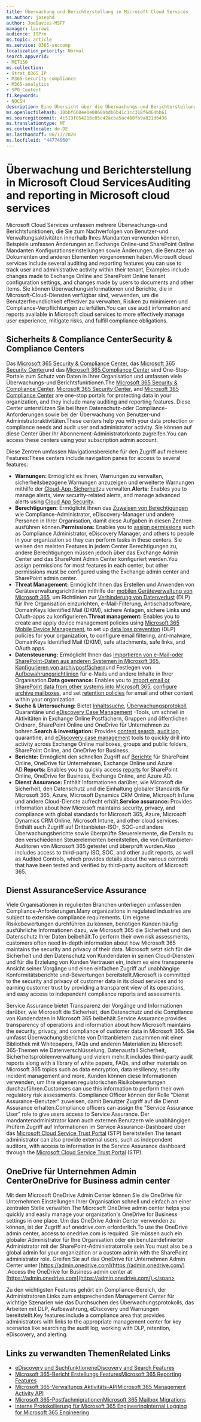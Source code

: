 ```yaml
---
title: Überwachung und Berichterstellung in Microsoft Cloud Services
ms.author: josephd
author: JoeDavies-MSFT
manager: laurawi
audience: ITPro
ms.topic: article
ms.service: O365-seccomp
localization_priority: Normal
search.appverid:
- MET150
ms.collection:
- Strat_O365_IP
- M365-security-compliance
- M365-analytics
- SPO_Content
f1.keywords:
- NOCSH
description: Eine Übersicht über die Überwachungs-und Berichterstellungsfeatures in Microsoft 365 und Service Assurance.
ms.openlocfilehash: 10bbf660ee0e0868abdb6b41c1cc318f6d64bb61
ms.sourcegitcommit: 4c519f054216c05c42acba5ac460fb9a821d6436
ms.translationtype: MT
ms.contentlocale: de-DE
ms.lasthandoff: 06/17/2020
ms.locfileid: "44774960"
---
```

# <a name="auditing-and-reporting-in-microsoft-cloud-services"></a><span data-ttu-id="f80a4-103">Überwachung und Berichterstellung in Microsoft Cloud Services</span><span class="sxs-lookup"><span data-stu-id="f80a4-103">Auditing and reporting in Microsoft cloud services</span></span>

<span data-ttu-id="f80a4-104">Microsoft Cloud Services umfassen mehrere Überwachungs-und Berichtsfunktionen, die Sie zum Nachverfolgen von Benutzer-und Verwaltungsaktivitäten innerhalb Ihres Mandanten verwenden können, Beispiele umfassen Änderungen an Exchange Online-und SharePoint Online Mandanten Konfigurationseinstellungen sowie Änderungen, die Benutzer an Dokumenten und anderen Elementen vorgenommen haben.</span><span class="sxs-lookup"><span data-stu-id="f80a4-104">Microsoft cloud services include several auditing and reporting features you can use to track user and administrative activity within their tenant, Examples include changes made to Exchange Online and SharePoint Online tenant configuration settings, and changes made by users to documents and other items.</span></span> <span data-ttu-id="f80a4-105">Sie können Überwachungsinformationen und Berichte, die in Microsoft-Cloud-Diensten verfügbar sind, verwenden, um die Benutzerfreundlichkeit effektiver zu verwalten, Risiken zu minimieren und Compliance-Verpflichtungen zu erfüllen.</span><span class="sxs-lookup"><span data-stu-id="f80a4-105">You can use audit information and reports available in Microsoft cloud services to more effectively manage user experience, mitigate risks, and fulfill compliance obligations.</span></span>

## <a name="security--compliance-centers"></a><span data-ttu-id="f80a4-106">Sicherheits & Compliance Center</span><span class="sxs-lookup"><span data-stu-id="f80a4-106">Security & Compliance Centers</span></span>

<span data-ttu-id="f80a4-107">Das [Microsoft 365 Security & Compliance Center](https://protection.office.com), das [Microsoft 365 Security Center](https://security.microsoft.com)und das [Microsoft 365 Compliance Center](https://compliance.microsoft.com) sind One-Stop-Portale zum Schutz von Daten in Ihrer Organisation und umfassen viele Überwachungs-und Berichtsfunktionen.</span><span class="sxs-lookup"><span data-stu-id="f80a4-107">The [Microsoft 365 Security & Compliance Center](https://protection.office.com), [Microsoft 365 Security Center](https://security.microsoft.com), and [Microsoft 365 Compliance Center](https://compliance.microsoft.com) are one-stop portals for protecting data in your organization, and they include many auditing and reporting features.</span></span> <span data-ttu-id="f80a4-108">Diese Center unterstützen Sie bei Ihren Datenschutz-oder Compliance-Anforderungen sowie bei der Überwachung von Benutzer-und Administratoraktivitäten.</span><span class="sxs-lookup"><span data-stu-id="f80a4-108">These centers help you with your data protection or compliance needs and audit user and administrator activity.</span></span> <span data-ttu-id="f80a4-109">Sie können auf diese Center über Ihr Abonnement-Administratorkonto zugreifen.</span><span class="sxs-lookup"><span data-stu-id="f80a4-109">You can access these centers using your subscription admin account.</span></span>

<span data-ttu-id="f80a4-110">Diese Zentren umfassen Navigationsbereiche für den Zugriff auf mehrere Features:</span><span class="sxs-lookup"><span data-stu-id="f80a4-110">These centers include navigation panes for access to several features:</span></span>

- <span data-ttu-id="f80a4-111">**Warnungen:** Ermöglicht es Ihnen, Warnungen zu verwalten, sicherheitsbezogene Warnungen anzuzeigen und erweiterte Warnungen mithilfe der [Cloud-App-Sicherheit](https://docs.microsoft.com/cloud-app-security/what-is-cloud-app-security)zu verwalten.</span><span class="sxs-lookup"><span data-stu-id="f80a4-111">**Alerts:** Enables you to manage alerts, view security-related alerts, and manage advanced alerts using [Cloud App Security](https://docs.microsoft.com/cloud-app-security/what-is-cloud-app-security).</span></span>
- <span data-ttu-id="f80a4-112">**Berechtigungen:** Ermöglicht Ihnen das [Zuweisen von Berechtigungen](https://docs.microsoft.com/microsoft-365/security/office-365-security/grant-access-to-the-security-and-compliance-center) wie Compliance-Administrator, eDiscovery-Manager und andere Personen in Ihrer Organisation, damit diese Aufgaben in diesen Zentren ausführen können.</span><span class="sxs-lookup"><span data-stu-id="f80a4-112">**Permissions:** Enables you to [assign permissions](https://docs.microsoft.com/microsoft-365/security/office-365-security/grant-access-to-the-security-and-compliance-center) such as Compliance Administrator, eDiscovery Manager, and others to people in your organization so they can perform tasks in these centers.</span></span> <span data-ttu-id="f80a4-113">Sie weisen den meisten Features in jedem Center Berechtigungen zu, andere Berechtigungen müssen jedoch über das Exchange Admin Center und das SharePoint Admin Center konfiguriert werden.</span><span class="sxs-lookup"><span data-stu-id="f80a4-113">You assign permissions for most features in each center, but other permissions must be configured using the Exchange admin center and SharePoint admin center.</span></span>
- <span data-ttu-id="f80a4-114">**Threat Management:** Ermöglicht Ihnen das Erstellen und Anwenden von Geräteverwaltungsrichtlinien mithilfe der [mobilen Geräteverwaltung von Microsoft 365](https://support.microsoft.com/office/overview-of-mobile-device-management-mdm-for-microsoft-365-faa7d8e5-645d-4d59-839c-c8d4c1869e4a), um Richtlinien zur [Verhinderung von Datenverlust](https://docs.microsoft.com/microsoft-365/compliance/data-loss-prevention-policies) (DLP) für Ihre Organisation einzurichten, e-Mail-Filterung, Antischadsoftware, DomainKeys Identified Mail (DKIM), sichere Anlagen, sichere Links und OAuth-apps zu konfigurieren.</span><span class="sxs-lookup"><span data-stu-id="f80a4-114">**Threat management:** Enables you to create and apply device management policies using [Microsoft 365 Mobile Device Management](https://support.microsoft.com/office/overview-of-mobile-device-management-mdm-for-microsoft-365-faa7d8e5-645d-4d59-839c-c8d4c1869e4a), to set up [data loss prevention](https://docs.microsoft.com/microsoft-365/compliance/data-loss-prevention-policies) (DLP) policies for your organization, to configure email filtering, anti-malware, DomainKeys Identified Mail (DKIM), safe attachments, safe links, and OAuth apps.</span></span>
- <span data-ttu-id="f80a4-115">**Datensteuerung:** Ermöglicht Ihnen das [Importieren von e-Mail-oder SharePoint-Daten aus anderen Systemen in Microsoft 365](https://support.office.com/article/Import-PST-files-or-SharePoint-data-to-Office-365-ba688e0a-0fcb-4bd7-8e57-2b669564ea84), [Konfigurieren von archivpostfächern](https://support.office.com/article/Enable-archive-mailboxes-in-the-Office-365-Security-Compliance-Center-268a109e-7843-405b-bb3d-b9393b2342ce)und Festlegen von [Aufbewahrungsrichtlinien](https://docs.microsoft.com/microsoft-365/compliance/retention-policies) für e-Mails und andere Inhalte in Ihrer Organisation.</span><span class="sxs-lookup"><span data-stu-id="f80a4-115">**Data governance:** Enables you to [import email or SharePoint data from other systems into Microsoft 365](https://support.office.com/article/Import-PST-files-or-SharePoint-data-to-Office-365-ba688e0a-0fcb-4bd7-8e57-2b669564ea84), [configure archive mailboxes](https://support.office.com/article/Enable-archive-mailboxes-in-the-Office-365-Security-Compliance-Center-268a109e-7843-405b-bb3d-b9393b2342ce), and set [retention policies](https://docs.microsoft.com/microsoft-365/compliance/retention-policies) for email and other content within your organization.</span></span>
- <span data-ttu-id="f80a4-116">**Suche & Untersuchung:** Bietet [Inhaltssuche](https://support.office.com/article/Run-a-Content-Search-in-the-Office-365-Security-Compliance-Center-61852fd9-fe8a-4880-a339-cb19ed3bff4a), [Überwachungsprotokoll](https://support.office.com/article/Search-the-audit-log-in-the-Office-365-Security-Compliance-Center-0d4d0f35-390b-4518-800e-0c7ec95e946c), Quarantäne und [eDiscovery Case Management](https://support.office.com/article/Manage-eDiscovery-cases-in-the-Office-365-Security-Compliance-Center-edea80d6-20a7-40fb-b8c4-5e8c8395f6da) -Tools, um schnell in Aktivitäten in Exchange Online Postfächern, Gruppen und öffentlichen Ordnern, SharePoint Online und OneDrive für Unternehmen zu bohren.</span><span class="sxs-lookup"><span data-stu-id="f80a4-116">**Search & investigation:** Provides [content search](https://support.office.com/article/Run-a-Content-Search-in-the-Office-365-Security-Compliance-Center-61852fd9-fe8a-4880-a339-cb19ed3bff4a), [audit log](https://support.office.com/article/Search-the-audit-log-in-the-Office-365-Security-Compliance-Center-0d4d0f35-390b-4518-800e-0c7ec95e946c), quarantine, and [eDiscovery case management](https://support.office.com/article/Manage-eDiscovery-cases-in-the-Office-365-Security-Compliance-Center-edea80d6-20a7-40fb-b8c4-5e8c8395f6da) tools to quickly drill into activity across Exchange Online mailboxes, groups and public folders, SharePoint Online, and OneDrive for Business.</span></span>
- <span data-ttu-id="f80a4-117">**Berichte:** Ermöglicht den schnellen Zugriff auf [Berichte](https://support.office.com/article/Reports-in-the-Office-365-Security-Compliance-Center-7acd33ce-1ec8-49fb-b625-43bac7b58c5a) für SharePoint Online, OneDrive für Unternehmen, Exchange Online und Azure AD.</span><span class="sxs-lookup"><span data-stu-id="f80a4-117">**Reports:** Enables you to quickly access [reports](https://support.office.com/article/Reports-in-the-Office-365-Security-Compliance-Center-7acd33ce-1ec8-49fb-b625-43bac7b58c5a) for SharePoint Online, OneDrive for Business, Exchange Online, and Azure AD.</span></span>
- <span data-ttu-id="f80a4-118">**Dienst Assurance:** Enthält Informationen darüber, wie Microsoft die Sicherheit, den Datenschutz und die Einhaltung globaler Standards für Microsoft 365, Azure, Microsoft Dynamics CRM Online, Microsoft InTune und andere Cloud-Dienste aufrecht erhält.</span><span class="sxs-lookup"><span data-stu-id="f80a4-118">**Service assurance:** Provides information about how Microsoft maintains security, privacy, and compliance with global standards for Microsoft 365, Azure, Microsoft Dynamics CRM Online, Microsoft Intune, and other cloud services.</span></span> <span data-ttu-id="f80a4-119">Enthält auch Zugriff auf Drittanbieter-ISO-, SOC-und andere Überwachungsberichte sowie überprüfte Steuerelemente, die Details zu den verschiedenen Steuerelementen bereitstellen, die von Drittanbieter-Auditoren von Microsoft 365 getestet und überprüft wurden.</span><span class="sxs-lookup"><span data-stu-id="f80a4-119">Also includes access to third-party ISO, SOC, and other audit reports, as well as Audited Controls, which provides details about the various controls that have been tested and verified by third-party auditors of Microsoft 365.</span></span>

## <a name="service-assurance"></a><span data-ttu-id="f80a4-120">Dienst Assurance</span><span class="sxs-lookup"><span data-stu-id="f80a4-120">Service Assurance</span></span>

<span data-ttu-id="f80a4-121">Viele Organisationen in regulierten Branchen unterliegen umfassenden Compliance-Anforderungen.</span><span class="sxs-lookup"><span data-stu-id="f80a4-121">Many organizations in regulated industries are subject to extensive compliance requirements.</span></span> <span data-ttu-id="f80a4-122">Um eigene Risikobewertungen durchführen zu können, benötigen Kunden häufig ausführliche Informationen dazu, wie Microsoft 365 die Sicherheit und den Datenschutz Ihrer Daten beibehält.</span><span class="sxs-lookup"><span data-stu-id="f80a4-122">To perform their own risk assessments, customers often need in-depth information about how Microsoft 365 maintains the security and privacy of their data.</span></span> <span data-ttu-id="f80a4-123">Microsoft setzt sich für die Sicherheit und den Datenschutz von Kundendaten in seinen Cloud-Diensten und für die Erzielung von Kunden Vertrauen ein, indem es eine transparente Ansicht seiner Vorgänge und einen einfachen Zugriff auf unabhängige Konformitätsberichte und-Bewertungen bereitstellt.</span><span class="sxs-lookup"><span data-stu-id="f80a4-123">Microsoft is committed to the security and privacy of customer data in its cloud services and to earning customer trust by providing a transparent view of its operations, and easy access to independent compliance reports and assessments.</span></span>

<span data-ttu-id="f80a4-124">Service Assurance bietet Transparenz der Vorgänge und Informationen darüber, wie Microsoft die Sicherheit, den Datenschutz und die Compliance von Kundendaten in Microsoft 365 beibehält.</span><span class="sxs-lookup"><span data-stu-id="f80a4-124">Service Assurance provides transparency of operations and information about how Microsoft maintains the security, privacy, and compliance of customer data in Microsoft 365.</span></span> <span data-ttu-id="f80a4-125">Sie umfasst Überwachungsberichte von Drittanbietern zusammen mit einer Bibliothek mit Whitepapers, FAQs und anderen Materialien zu Microsoft 365-Themen wie Datenverschlüsselung, Datenausfall Sicherheit, Sicherheitsproblemverwaltung und vielem mehr.</span><span class="sxs-lookup"><span data-stu-id="f80a4-125">It includes third-party audit reports along with a library of white papers, FAQs, and other materials on Microsoft 365 topics such as data encryption, data resiliency, security incident management and more.</span></span> <span data-ttu-id="f80a4-126">Kunden können diese Informationen verwenden, um Ihre eigenen regulatorischen Risikobewertungen durchzuführen.</span><span class="sxs-lookup"><span data-stu-id="f80a4-126">Customers can use this information to perform their own regulatory risk assessments.</span></span> <span data-ttu-id="f80a4-127">Compliance Officer können der Rolle "Dienst Assurance-Benutzer" zuweisen, damit Benutzer Zugriff auf die Dienst Assurance erhalten.</span><span class="sxs-lookup"><span data-stu-id="f80a4-127">Compliance officers can assign the "Service Assurance User" role to give users access to Service Assurance.</span></span> <span data-ttu-id="f80a4-128">Der mandantenadministrator kann auch externen Benutzern wie unabhängigen Prüfern Zugriff auf Informationen im Service Assurance-Dashboard über das [Microsoft Cloud Service Trust Portal](https://aka.ms/STP) (STP) bereitstellen.</span><span class="sxs-lookup"><span data-stu-id="f80a4-128">The tenant administrator can also provide external users, such as independent auditors, with access to information in the Service Assurance dashboard through the [Microsoft Cloud Service Trust Portal](https://aka.ms/STP) (STP).</span></span>

## <a name="onedrive-for-business-admin-center"></a><span data-ttu-id="f80a4-129">OneDrive für Unternehmen Admin Center</span><span class="sxs-lookup"><span data-stu-id="f80a4-129">OneDrive for Business admin center</span></span>

<span data-ttu-id="f80a4-130">Mit dem Microsoft OneDrive Admin Center können Sie die OneDrive für Unternehmen Einstellungen Ihrer Organisation schnell und einfach an einer zentralen Stelle verwalten.</span><span class="sxs-lookup"><span data-stu-id="f80a4-130">The Microsoft OneDrive admin center helps you quickly and easily manage your organization's OneDrive for Business settings in one place.</span></span> <span data-ttu-id="f80a4-131">Um das OneDrive Admin Center verwenden zu können, ist der Zugriff auf onedrive.com erforderlich.</span><span class="sxs-lookup"><span data-stu-id="f80a4-131">To use the OneDrive admin center, access to onedrive.com is required.</span></span> <span data-ttu-id="f80a4-132">Sie müssen auch ein globaler Administrator für Ihre Organisation oder ein benutzerdefinierter Administrator mit der SharePoint-Administratorrolle sein.</span><span class="sxs-lookup"><span data-stu-id="f80a4-132">You must also be a global admin for your organization or a custom admin with the SharePoint administrator role.</span></span> <span data-ttu-id="f80a4-133">Greifen Sie auf das OneDrive für Unternehmen Admin Center unter [https://admin.onedrive.com](https://admin.onedrive.com/) .</span><span class="sxs-lookup"><span data-stu-id="f80a4-133">Access the OneDrive for Business admin center at [https://admin.onedrive.com](https://admin.onedrive.com/).</span></span>

<span data-ttu-id="f80a4-134">Zu den wichtigsten Features gehört ein Compliance-Bereich, der Administratoren Links zum entsprechenden Management Center für wichtige Szenarien wie das Durchsuchen des Überwachungsprotokolls, das Arbeiten mit DLP, Aufbewahrung, eDiscovery und Warnungen bereitstellt.</span><span class="sxs-lookup"><span data-stu-id="f80a4-134">Key features include a compliance area that provides administrators with links to the appropriate management center for key scenarios like searching the audit log, working with DLP, retention, eDiscovery, and alerting.</span></span>

## <a name="related-links"></a><span data-ttu-id="f80a4-135">Links zu verwandten Themen</span><span class="sxs-lookup"><span data-stu-id="f80a4-135">Related Links</span></span>

- [<span data-ttu-id="f80a4-136">eDiscovery und Suchfunktionen</span><span class="sxs-lookup"><span data-stu-id="f80a4-136">eDiscovery and Search Features</span></span>](office-365-ediscovery-and-search-features.md)
- [<span data-ttu-id="f80a4-137">Microsoft 365-Bericht Erstellungs Features</span><span class="sxs-lookup"><span data-stu-id="f80a4-137">Microsoft 365 Reporting Features</span></span>](office-365-reporting-features.md)
- [<span data-ttu-id="f80a4-138">Microsoft 365-Verwaltungs Aktivitäts-API</span><span class="sxs-lookup"><span data-stu-id="f80a4-138">Microsoft 365 Management Activity API</span></span>](office-365-management-activity-api.md)
- [<span data-ttu-id="f80a4-139">Microsoft 365-Postfachmigrationen</span><span class="sxs-lookup"><span data-stu-id="f80a4-139">Microsoft 365 Mailbox Migrations</span></span>](office-365-mailbox-migrations.md)
- [<span data-ttu-id="f80a4-140">Interne Protokollierung für Microsoft 365 Engineering</span><span class="sxs-lookup"><span data-stu-id="f80a4-140">Internal Logging for Microsoft 365 Engineering</span></span>](office-365-internal-logging.md)